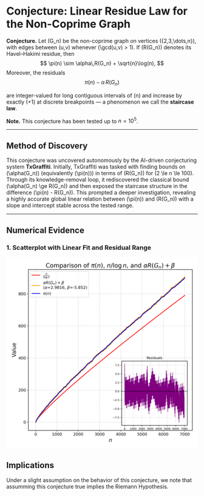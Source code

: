 # Conjecture: Linear Residue Law for the Non-Coprime Graph

**Conjecture.**
Let \(G_n\) be the non-coprime graph on vertices \(\{2,3,\dots,n\}\), with edges between \(u,v\) whenever \(\gcd(u,v) > 1\).
If \(R(G_n)\) denotes its Havel–Hakimi residue, then
$$
\pi(n) \sim \alpha\,R(G_n) + \sqrt{n}\log(n),
$$
Moreover, the residuals
$$
\pi(n) - \alpha\,R(G_n)
$$

are integer-valued for long contiguous intervals of \(n\) and increase by exactly \(+1\) at discrete breakpoints — a phenomenon we call the **staircase law**.

**Note.** This conjecture has been tested up to $n=10^5$.

---

## Method of Discovery

This conjecture was uncovered autonomously by the AI-driven conjecturing system **TxGraffiti**.
Initially, TxGraffiti was tasked with finding bounds on \(\alpha(G_n)\) (equivalently \(\pi(n)\)) in terms of \(R(G_n)\) for \(2 \le n \le 100\).
Through its knowledge-removal loop, it rediscovered the classical bound \(\alpha(G_n) \ge R(G_n)\) and then exposed the staircase structure in the difference \(\pi(n) - R(G_n)\).
This prompted a deeper investigation, revealing a highly accurate global linear relation between \(\pi(n)\) and \(R(G_n)\) with a slope and intercept stable across the tested range.

---

## Numerical Evidence

### 1. Scatterplot with Linear Fit and Residual Range

![pi_vs_residue_fit](pi_vs_residue_with_inset.png)

## Implications

Under a slight assumption on the behavior of this conjecture, we note that assumming this conjecture true implies the Riemann Hypothesis.
